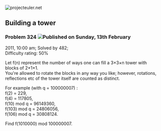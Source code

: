 ![projecteuler.net](images/print_page_logo.png)

## Building a tower

### Problem 324 ![](images/icon_info.png)Published on Sunday, 13th February
2011, 10:00 am; Solved by 482;  
Difficulty rating: 50%

Let f(n) represent the number of ways one can fill a 3×3×n tower with blocks
of 2×1×1.  
You're allowed to rotate the blocks in any way you like; however, rotations,
reflections etc of the tower itself are counted as distinct.

For example (with q = 100000007) :  
f(2) = 229,  
f(4) = 117805,  
f(10) mod q = 96149360,  
f(103) mod q = 24806056,  
f(106) mod q = 30808124.

Find f(1010000) mod 100000007.

  
  

